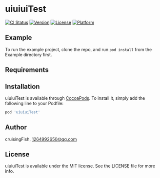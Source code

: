 # uiuiuiTest

[![CI Status](https://img.shields.io/travis/cruisingFish/uiuiuiTest.svg?style=flat)](https://travis-ci.org/cruisingFish/uiuiuiTest)
[![Version](https://img.shields.io/cocoapods/v/uiuiuiTest.svg?style=flat)](https://cocoapods.org/pods/uiuiuiTest)
[![License](https://img.shields.io/cocoapods/l/uiuiuiTest.svg?style=flat)](https://cocoapods.org/pods/uiuiuiTest)
[![Platform](https://img.shields.io/cocoapods/p/uiuiuiTest.svg?style=flat)](https://cocoapods.org/pods/uiuiuiTest)

## Example

To run the example project, clone the repo, and run `pod install` from the Example directory first.

## Requirements

## Installation

uiuiuiTest is available through [CocoaPods](https://cocoapods.org). To install
it, simply add the following line to your Podfile:

```ruby
pod 'uiuiuiTest'
```

## Author

cruisingFish, 1264992650@qq.com

## License

uiuiuiTest is available under the MIT license. See the LICENSE file for more info.
